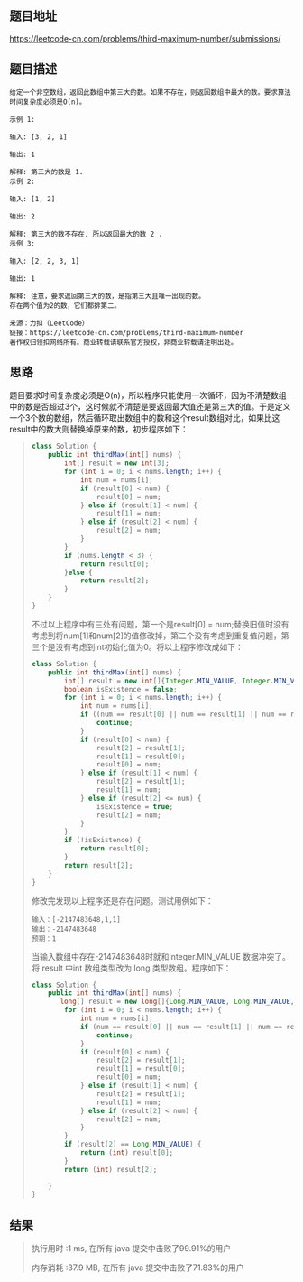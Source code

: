 
## 题目地址
 https://leetcode-cn.com/problems/third-maximum-number/submissions/ 

## 题目描述
```
给定一个非空数组，返回此数组中第三大的数。如果不存在，则返回数组中最大的数。要求算法时间复杂度必须是O(n)。

示例 1:

输入: [3, 2, 1]

输出: 1

解释: 第三大的数是 1.
示例 2:

输入: [1, 2]

输出: 2

解释: 第三大的数不存在, 所以返回最大的数 2 .
示例 3:

输入: [2, 2, 3, 1]

输出: 1

解释: 注意，要求返回第三大的数，是指第三大且唯一出现的数。
存在两个值为2的数，它们都排第二。

来源：力扣（LeetCode）
链接：https://leetcode-cn.com/problems/third-maximum-number
著作权归领扣网络所有。商业转载请联系官方授权，非商业转载请注明出处。
```

## 思路

题目要求时间复杂度必须是O(n)，所以程序只能使用一次循环，因为不清楚数组中的数是否超过3个，这时候就不清楚是要返回最大值还是第三大的值。于是定义一个3个数的数组，然后循环取出数组中的数和这个result数组对比，如果比这result中的数大则替换掉原来的数，初步程序如下：

>   ```java
>   class Solution {
>       public int thirdMax(int[] nums) {
>           int[] result = new int[3];
>           for (int i = 0; i < nums.length; i++) {
>               int num = nums[i];
>               if (result[0] < num) {
>                   result[0] = num;
>               } else if (result[1] < num) {
>                   result[1] = num;
>               } else if (result[2] < num) {
>                   result[2] = num;
>               }
>           }
>           if (nums.length < 3) {
>               return result[0];
>           }else {
>               return result[2];
>           }
>       }
>   }
>   ```
>
>   不过以上程序中有三处有问题，第一个是result[0] = num;替换旧值时没有考虑到将num[1]和num[2]的值修改掉，第二个没有考虑到重复值问题，第三个是没有考虑到int初始化值为0。将以上程序修改成如下：
>
>   ```java
>   class Solution {
>       public int thirdMax(int[] nums) {
>           int[] result = new int[]{Integer.MIN_VALUE, Integer.MIN_VALUE, Integer.MIN_VALUE};
>           boolean isExistence = false;
>           for (int i = 0; i < nums.length; i++) {
>               int num = nums[i];
>               if ((num == result[0] || num == result[1] || num == result[2]) && num != Integer.MIN_VALUE) {
>                   continue;
>               }
>               if (result[0] < num) {
>                   result[2] = result[1];
>                   result[1] = result[0];
>                   result[0] = num;
>               } else if (result[1] < num) {
>                   result[2] = result[1];
>                   result[1] = num;
>               } else if (result[2] <= num) {
>                   isExistence = true;
>                   result[2] = num;
>               }
>           }
>           if (!isExistence) {
>               return result[0];
>           }
>           return result[2];
>       }
>   }
>   ```
>
>   修改完发现以上程序还是存在问题。测试用例如下：
>
>   ```
>   输入：[-2147483648,1,1]
>   输出：-2147483648
>   预期：1
>   ```
>
>   当输入数组中存在-2147483648时就和Integer.MIN_VALUE 数据冲突了。将 result 中int 数组类型改为 long 类型数组。程序如下：
>
>   ```java
>   class Solution {
>       public int thirdMax(int[] nums) {
>          long[] result = new long[]{Long.MIN_VALUE, Long.MIN_VALUE, Long.MIN_VALUE};
>           for (int i = 0; i < nums.length; i++) {
>               int num = nums[i];
>               if (num == result[0] || num == result[1] || num == result[2]) {
>                   continue;
>               }
>               if (result[0] < num) {
>                   result[2] = result[1];
>                   result[1] = result[0];
>                   result[0] = num;
>               } else if (result[1] < num) {
>                   result[2] = result[1];
>                   result[1] = num;
>               } else if (result[2] < num) {
>                   result[2] = num;
>               }
>           }
>           if (result[2] == Long.MIN_VALUE) {
>               return (int) result[0];
>           }
>           return (int) result[2];
>          
>       }
>   }
>   ```
>
>   

## 结果

> 执行用时 :1 ms, 在所有 java 提交中击败了99.91%的用户
>
> 内存消耗 :37.9 MB, 在所有 java 提交中击败了71.83%的用户
